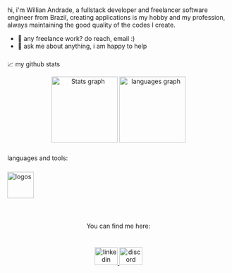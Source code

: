 ###

<p align="left">hi, i'm Willian Andrade, a fullstack developer and freelancer software engineer from Brazil, creating applications is my hobby and my profession, always maintaining the good quality of the codes I create.</p>

- 💼 any freelance work? do reach, email :)
- 💬 ask me about anything, i am happy to help

###

📈 my github stats

<div align="center">
  
  <img src="https://github-readme-stats.vercel.app/api?username=onlywillian&show_icons=true&theme=gotham" height="150" alt="Stats graph"  />
  <img src="https://github-readme-stats.vercel.app/api/top-langs?locale=en&hide_title=false&layout=compact&card_width=320&langs_count=5&theme=gotham&hide_border=false&username=onlywillian" height="150" alt="languages graph"  />
</div>

###

<p align="left">languages and tools:</p>

###

<div align="left">
  <img src="https://skillicons.dev/icons?i=js,ts,react,next,aws,git,nodejs,docker,java,spring,postgres,mongodb,mysql" height="60" alt="logos"  />
</div>

###

<br clear="both">

<p align="center">You can find me here:</p>

###

<br clear="both">

<div align="center">
  <a href="https://www.linkedin.com/in/willian-an" target="_blank">
    <img src="https://raw.githubusercontent.com/maurodesouza/profile-readme-generator/master/src/assets/icons/social/linkedin/default.svg" width="52" height="40" alt="linkedin logo"  />
  </a>
  <a href="https://discord.com/channels/Will()#7157" target="_blank">
    <img src="https://raw.githubusercontent.com/maurodesouza/profile-readme-generator/master/src/assets/icons/social/discord/default.svg" width="52" height="40" alt="discord logo"  />
  </a>
</div>
</div>
